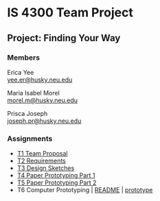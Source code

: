 # IS 4300 Team Project

## Project: Finding Your Way

### Members
Erica Yee  
yee.er@husky.neu.edu

Maria Isabel Morel  
morel.m@husky.neu.edu

Prisca Joseph  
joseph.pr@husky.neu.edu

### Assignments
* [T1 Team Proposal](assignments/T1-JosephMorelYee.pdf)
* [T2 Requirements](assignments/T2-JosephMorelYee.pdf)
* [T3 Design Sketches](assignments/T3-JosephMorelYee.pdf)
* [T4 Paper Prototyping Part 1](assignments/T4-JosephMorelYee.pdf)
* [T5 Paper Prototyping Part 2](assignments/T5-JosephMorelYee.pdf)
* T6 Computer Prototyping | [README](T6_README.md) | [prototype](https://ericayee.com/hci-t6/)

